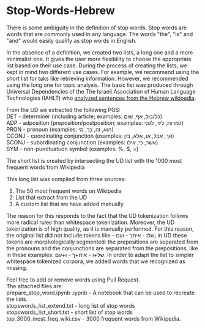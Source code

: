 # Stop-Words-Hebrew


There is some ambiguity in the definition of stop words. Stop words are words that are commonly used in any language. The words "the", "is" and "and" would easily qualify as stop words in English.

In the absence of a definition, we created two lists, a long one and a more minimalist one. It gives the user more flexibility to choose the appropriate list based on their use case. During the process of creating the lists, we kept in mind two different use cases. For example, we recommend using the short list for taks like retrieving information. However, we recommended using the long one for topic analysis.
The basic list was produced through Universal Dependencies of the The Israeli Association of Human Language Technologies (IAHLT) who [analyzed sentences from the Hebrew wikipedia](https://github.com/UniversalDependencies/UD_Hebrew-IAHLTwiki). 

From the UD we extracted the following POS:  
DET - determiner (including article; examples: כל/כול, אף, שום)  
ADP - adposition (preposition/postposition; examples: למרות, ליד, לפני)  
PRON - pronoun (examples: הוא, זה, כך, מי)  
CCONJ - coordinating conjunction (examples: אך, אבל, או, אלא, בין)  
SCONJ - subordinating conjunction (examples: אשר, כי, אילו)  
SYM - non-punctuatuon symbol (examples: %, $, =)  

The short list is created by intersecting the UD list with the 1000 most frequent words from Wikipedia

This long list was compiled from three sources:
1. The 50 most frequent words on Wikipedia
2. List that extract from the UD
3. A custom list that we have added manually.

The reason for this responds to the fact that the UD tokenization follows more radical rules than whitespace tokenization. Moreover, the UD tokenization is of high quality, as it is manually performed. For this reason, the original list did not include tokens like - שלו - איתך - ועם; in UD these tokens are morphologically segmented: the prepositions are separated from the pronouns and the conjunctions are separated from the prepositions, like in these examples: של+ו - אית+ך - ו+עם. In order to adapt the list to simpler whitespace tokenized corpora, we added words that we recognized as missing.

Feel free to add or remove words using Pull Request.  
The attached files are:  
prepare_stop_word.ipynb .iypnb - A notebook that can be used to recreate the lists.     
stopswords_list_extend.txt  - long list of stop words  
stopswords_list_short.txt  - short list of stop words  
top_3000_most_freq_wiki.csv - 3000 frequent words from Wikipedia.   
